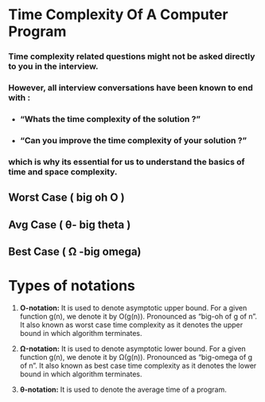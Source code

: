 # Time Complexity Of A Computer Program
### Time complexity related questions might not be asked directly to you in the interview.
### However, all interview conversations have been known to end with :

* ### “Whats the time complexity of the solution ?”
* ### “Can you improve the time complexity of your solution ?”
### which is why its essential for us to understand the basics of time and space complexity.

## Worst Case ( big oh O )

## Avg Case ( θ- big theta )

## Best Case ( Ω -big omega)

# Types of notations
1. **O-notation:** It is used to denote asymptotic upper bound. For a given function g(n), we denote it by O(g(n)). Pronounced as “big-oh of g of
n”. It also known as worst case time complexity as it denotes the upper bound in which algorithm terminates.

2. **Ω-notation:** It is used to denote asymptotic lower bound. For a given function g(n), we denote it by Ω(g(n)). Pronounced as “big-omega of
g of n”. It also known as best case time complexity as it denotes the lower bound in which algorithm terminates.

3. **θ-notation:** It is used to denote the average time of a program.